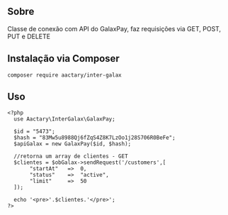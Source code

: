 ## Sobre
Classe de conexão com API do GalaxPay, faz requisições via GET, POST, PUT e DELETE
## Instalação via Composer
`composer require aactary/inter-galax`

## Uso
```
<?php
  use Aactary\InterGalax\GalaxPay;

  $id = "5473";
  $hash = "83Mw5u8988Qj6fZqS4Z8K7LzOo1j28S706R0BeFe";
  $apiGalax = new GalaxPay($id, $hash);

  //retorna um array de clientes - GET
  $clientes = $obGalax->sendRequest('/customers',[
       "startAt"   =>  0,
       "status"    =>  "active",
       "limit"     =>  50
  ]);

  echo '<pre>'.$clientes.'</pre>';
?>
```
